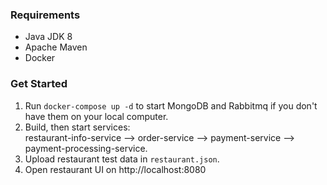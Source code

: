 ### Requirements
- Java JDK 8
- Apache Maven
- Docker

### Get Started
1. Run `docker-compose up -d` to start MongoDB and Rabbitmq if you don't have them on your local computer.
2. Build, then start services: <br />
restaurant-info-service --> order-service --> payment-service --> payment-processing-service.
3. Upload restaurant test data in `restaurant.json`.
4. Open restaurant UI on http://localhost:8080
